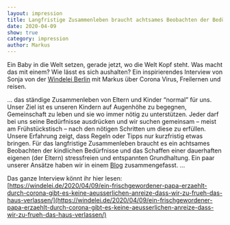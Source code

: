 ```yaml
---
layout: impression
title: Langfristige Zusammenleben braucht achtsames Beobachten der Bedürfnisse
date: 2020-04-09
show: true
category: impression
author: Markus
---
```


Ein Baby in die Welt setzen, gerade jetzt, wo die Welt Kopf steht. Was macht das mit einem? Wie lässt es sich aushalten? Ein inspirierendes Interview von Sonja von der [Windelei Berlin](https://windelei.de) mit Markus über Corona Virus, Freilernen und reisen.

... das ständige Zusammenleben von Eltern und Kinder “normal” für uns. Unser Ziel ist es unseren Kindern auf Augenhöhe zu begegnen, Gemeinschaft zu leben und sie wo immer nötig zu unterstützen. Jeder darf bei uns seine Bedürfnisse ausdrücken und wir suchen gemeinsam – meist am Frühstückstisch – nach den nötigen Schritten um diese zu erfüllen. Unsere Erfahrung zeigt, dass Regeln oder Tipps nur kurzfristig etwas bringen. Für das langfristige Zusammenleben braucht es ein achtsames Beobachten der kindlichen Bedürfnisse und das Schaffen einer dauerhaften eigenen (der Eltern) stressfreien und entspannten Grundhaltung. Ein paar unserer Ansätze haben wir in einem [Blog](http://localhost:4000/2020/03/16/homeoffice/) zusammengefasst. ...

Das ganze Interview könnt ihr hier lesen:
[https://windelei.de/2020/04/09/ein-frischgewordener-papa-erzaehlt-durch-corona-gibt-es-keine-aeusserlichen-anreize-dass-wir-zu-frueh-das-haus-verlassen/](https://windelei.de/2020/04/09/ein-frischgewordener-papa-erzaehlt-durch-corona-gibt-es-keine-aeusserlichen-anreize-dass-wir-zu-frueh-das-haus-verlassen/)
